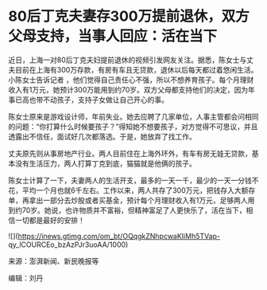 # 80后丁克夫妻存300万提前退休，双方父母支持，当事人回应：活在当下

近日，上海一对80后丁克夫妇提前退休的视频引发网友关注。据悉，陈女士与丈夫目前在上海有300万存款，有房有车且无贷款，退休以后每天都过着悠闲生活。小陈女士告诉记者
，他们觉得自己责任心不强，所以不想养育孩子。每个月理财收入有1万元，她预计300万能用到约70岁。双方父母都支持他们的决定，因为年事已高也带不动孩子，支持子女做让自己开心的事。

陈女士原来是游戏设计师，年前失业。她去应聘了几家单位，人事主管都会问相同的问题：“你打算什么时候要孩子？”得知她不想要孩子，对方觉得不可思议，并且透露出不信任，面试好几次都落选。于是，她放弃了找工作。

丈夫原先则从事房地产行业。两人目前住在上海外环外，有车有房无娃无贷款，基本没有生活压力，两人打算丁克到底，猫猫就是他俩的孩子。

陈女士计算了一下，夫妻两人的生活开支，最多的一天一千，最少的一天一分钱不花，平均一个月也就6千左右。工作以来，两人共存了300万元，把钱存入大额存单，再拿出一部分去炒股或者买基金，预计每个月理财收入有1万元，足够两人用到约70岁。她说，也许物质并不富裕，但精神富足了人更快乐了，活在当下，相信一切都是最好的安排！

![](https://inews.gtimg.com/om_bt/OQqgkZNhpcwaKIiMh5TVap-
qy_lCOURCEo_bzAzPJr3uoAA/1000)

来源：澎湃新闻、新民晚报等

编辑：刘丹

